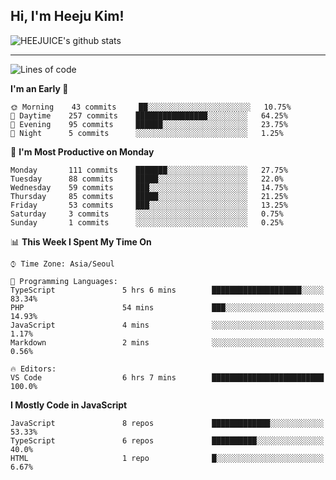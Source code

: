 ## Hi, I'm Heeju Kim!

![HEEJUICE's github stats](https://github-readme-stats.vercel.app/api?username=HEEJUICE&show_icons=true)

---
<!--START_SECTION:waka-->
![Lines of code](https://img.shields.io/badge/From%20Hello%20World%20I%27ve%20Written-0%20lines%20of%20code-blue)

**I'm an Early 🐤** 

```text
🌞 Morning    43 commits     ██░░░░░░░░░░░░░░░░░░░░░░░   10.75% 
🌆 Daytime    257 commits    ████████████████░░░░░░░░░   64.25% 
🌃 Evening    95 commits     ██████░░░░░░░░░░░░░░░░░░░   23.75% 
🌙 Night      5 commits      ░░░░░░░░░░░░░░░░░░░░░░░░░   1.25%

```
📅 **I'm Most Productive on Monday** 

```text
Monday       111 commits    ███████░░░░░░░░░░░░░░░░░░   27.75% 
Tuesday      88 commits     █████░░░░░░░░░░░░░░░░░░░░   22.0% 
Wednesday    59 commits     ███░░░░░░░░░░░░░░░░░░░░░░   14.75% 
Thursday     85 commits     █████░░░░░░░░░░░░░░░░░░░░   21.25% 
Friday       53 commits     ███░░░░░░░░░░░░░░░░░░░░░░   13.25% 
Saturday     3 commits      ░░░░░░░░░░░░░░░░░░░░░░░░░   0.75% 
Sunday       1 commits      ░░░░░░░░░░░░░░░░░░░░░░░░░   0.25%

```


📊 **This Week I Spent My Time On** 

```text
⌚︎ Time Zone: Asia/Seoul

💬 Programming Languages: 
TypeScript               5 hrs 6 mins        ████████████████████░░░░░   83.34% 
PHP                      54 mins             ███░░░░░░░░░░░░░░░░░░░░░░   14.93% 
JavaScript               4 mins              ░░░░░░░░░░░░░░░░░░░░░░░░░   1.17% 
Markdown                 2 mins              ░░░░░░░░░░░░░░░░░░░░░░░░░   0.56%

🔥 Editors: 
VS Code                  6 hrs 7 mins        █████████████████████████   100.0%

```

**I Mostly Code in JavaScript** 

```text
JavaScript               8 repos             █████████████░░░░░░░░░░░░   53.33% 
TypeScript               6 repos             ██████████░░░░░░░░░░░░░░░   40.0% 
HTML                     1 repo              █░░░░░░░░░░░░░░░░░░░░░░░░   6.67%

```



<!--END_SECTION:waka-->
